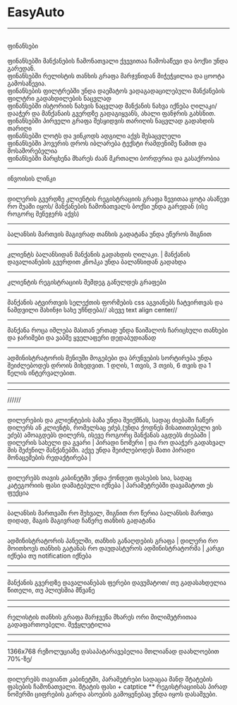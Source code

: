 # EasyAuto

****
<br> ფინანსები <br>
<br> ფინანსებში მანქანების ჩამონათვალი ქვევითაა ჩამოსაწევი და ბოქსი უნდა გარედან.
<br> ფინანსებში რელისტის თანხის გრაფა მარჯვნიდან მიჭეჭყილია და ცოოტა გამოსაწევია.
<br> ფინანსების ფილტრებში უნდა დაემატოს ვადაგადაცილებული მანქანების ფილტრი გადახდილების ნაცვლად
<br> ფინანსებში ისტორიის ნახვის ნაცვლად მანქანის ნახვა იქნება ღილაკი/ დააჭერ და მანქანაის გვერდზე გადაგიყვანს, ახალი ფანჯრის გახსნით.
<br> ფინანსებში პირველი გრაფა შესყიდვის თარიღის ნაცვლად გადახდის თარიღი
<br> ფინანსებში ლოტს და ვინკოდს ადგილი აქვს შესაცვლელი
<br> ფინანსებში ჰოვერის დროს იბლარება ტექსტი რამდენიმე წამით და მოსაშორებელია
<br> ფინანსებში მარცხენა მხარეს ძაან მკრთალი ბორდერია და გასაქრობია

****
ინვოისის ლინკი
****

დილერის გვერდზე კლიენტის რეგისტრაციის გრაფა ზევითაა ცოტა ასაწევი რო შუაში იყოს/ მანქანების ჩამონათვალს ბოქსი უნდა გარედან (ისე როგორც მენეჯერს აქვს) 


****
ბალანსის მართვის მაგივრად თანხის გადატანა უნდა ეწეროს შიგნით
****
კლიენტს ბალანსიდან მანქანის გადახდის ღილაკი. | მანქანის დავალიანების გვერდით კნოპკა უნდა ბალანსიდან გადახდა
*****
კლიენტის რეგისტრაციის შემდეგ განულდეს გრაფები
***********************
მანქანის ატვირთვის სელექთის ფორმების css აგვიანებს ჩატვირთვას და ნამდვილი მახინჯი სახე უჩნდება// ასევე text align center//
*******
მანქანა როცა იშლება მასთან ერთად უნდა წაიშალოს ჩარიცხული თანხები და ჯარიმები და ვაბშე ყველაფერი დედაბუდიანად
**************
ადმინისტრატორის მენიუში მოგებები და ბრუნვების სორტირება უნდა შეიძლებოდეს დროის მიხედვით. 1 დღის, 1 თვის, 3 თვის, 6 თვის და 1 წელის ინტერვალებით.
***

**********
//////
*********
დილერების  და კლიენტების ბაზა უნდა შეიქმნას, სადაც ძიებაში ჩაწერ დილერს ან კლიენტს, რომელსაც ეძებ,(უნდა ქოდნეს მისათითებელი ვის ეძებ)
ამოაგდებს დილერს, ისევე როგორც მანქანას აგდებს ძიებაში | დილერის სახელი და გვარი | პირადი ნომერი | და რო დააჭერ გადახვალ მის შეძენილ მანქანებში. აქვე უნდა შეიძლებოდეს მათი პირადი მონაცემების რედაქტირება |
****
დილერებს თავის კაბინეტში უნდა ქონდეთ ფასების სია, სადაც კატეგორიის ფასი დამატებული იქნება | პარამეტრებში დავამატოთ ეს ფუქცია
*****
ბალანსის მართვაში რო შეხვალ, შიგნით რო წერია ბალანსის მართვა დიდად, მაგის მაგივრად ჩაწერე თანხის გადატანა
****
ადმინისტრატორის პანელში, თანხის განაღდების გრაფა | დილერი რო მოითხოვს თანხის გატანას რო დაუდასტუროს ადმინისტრატორმა | კარგი იქნება თუ notification იქნება
***

***

მანქანის გვერდზე დავალიანებას ფერები დავუმატოთ/ თუ გადასახდელია წითელი, თუ პლიუსშია მწვანე

***


***

რელისტის თანხის გრაფა მარჯვენა მხარეს ორი მილიმეტრითაა გადაფართოებელი. შეჭყლეტილია
****

****

1366x768 რეზოლუციაზე დასაპატარავებელია მთლიანად დაახლოებით 70%-ზე/

****

დილერებს თავიანთ კაბინეტში, პარამეტრები სადაცაა მანდ  შტატების ფასების ჩამონათვალი. შტატის ფასი + catptice
**
რეგისტრაციისას პირად ნომერში ციფრების გარდა ასოების გამოყენებაც უნდა იყოს დასაშვები.
